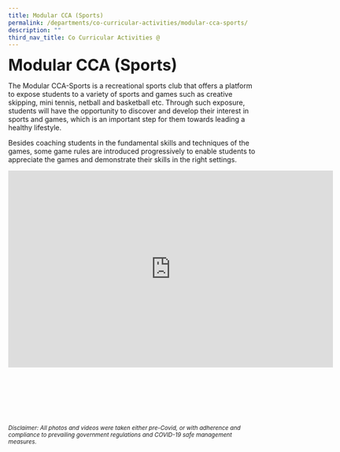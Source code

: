 ```yaml
---
title: Modular CCA (Sports)
permalink: /departments/co-curricular-activities/modular-cca-sports/
description: ""
third_nav_title: Co Curricular Activities @
---
```



<b><font size="6">Modular CCA (Sports)</font></b>

The Modular CCA-Sports is a recreational sports club that offers a platform to expose students to a variety of sports and games such as creative skipping, mini tennis, netball and basketball etc. Through such exposure, students will have the opportunity to discover and develop their interest in sports and games, which is an important step for them towards leading a healthy lifestyle.

Besides coaching students in the fundamental skills and techniques of the games, some game rules are introduced progressively to enable students to appreciate the games and demonstrate their skills in the right settings.

<center>
	
<iframe allowfullscreen="true" height="400" width="660" frameborder="0" src="https://docs.google.com/presentation/d/e/2PACX-1vTpCCYz4OxeF5nHO9jdxo6p35le6eQIrgEG7UTWodU4PHA8iX-wwvxz_CqI4urXilWzME8GDWOHo-x1/embed?start=true&amp;loop=true&amp;delayms=5000"></iframe>

</center>

<br><br><br><br><br><br>
<sup>_Disclaimer: All photos and videos were taken either pre-Covid, or with adherence and compliance to prevailing government regulations and COVID-19 safe management measures._</sup>